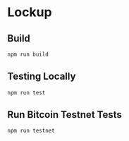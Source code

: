 # Lockup

## Build

```sh
npm run build
```

## Testing Locally

```sh
npm run test
```

## Run Bitcoin Testnet Tests

```sh
npm run testnet
```
